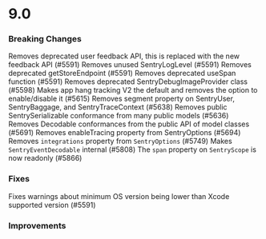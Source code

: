 # 9.0

### Breaking Changes

Removes deprecated user feedback API, this is replaced with the new feedback API (#5591)
Removes unused SentryLogLevel (#5591)
Removes deprecated getStoreEndpoint (#5591)
Removes deprecated useSpan function (#5591)
Removes deprecated SentryDebugImageProvider class (#5598)
Makes app hang tracking V2 the default and removes the option to enable/disable it (#5615)
Removes segment property on SentryUser, SentryBaggage, and SentryTraceContext (#5638)
Removes public SentrySerializable conformance from many public models (#5636)
Removes Decodable conformances from the public API of model classes (#5691)
Removes enableTracing property from SentryOptions (#5694)
Removes `integrations` property from `SentryOptions` (#5749)
Makes `SentryEventDecodable` internal (#5808)
The `span` property on `SentryScope` is now readonly (#5866)

### Fixes

Fixes warnings about minimum OS version being lower than Xcode supported version (#5591)

### Improvements
